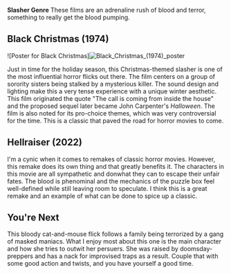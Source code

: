 **Slasher Genre**
These films are an adrenaline rush of blood and terror, something to really get the blood pumping.

## Black Christmas (1974)
	
![Poster for Black Christmas]![Black_Christmas_(1974)_poster](https://github.com/user-attachments/assets/212b4758-e9f0-40a1-8266-17818f836356)

Just in time for the holiday season, this Christmas-themed slasher is one of the most influential horror flicks out there. The film centers on a group of sorority sisters being stalked by a mysterious killer.
The sound design and lighting make this a very tense experience with a unique winter aesthetic.
This film originated the quote "The call is coming from inside the house" and the proposed sequel later became John Carpenter's *Halloween*. The film is also noted for its pro-choice themes, which was very controversial
for the time. This is a classic that paved the road for horror movies to come.


## Hellraiser (2022)

I'm a cynic when it comes to remakes of classic horror movies. However, this remake does its own thing and that greatly benefits it. The characters in this movie are all sympathetic and donwhat they can to escape their unfair fates. The blood is phenominal and the mechanics of the puzzle box feel well-defined while still leaving room to speculate. I think this is a great remake and an example of what can be done to spice up a classic.

## You're Next
This bloody cat-and-mouse flick follows a family being terrorized by a gang of masked maniacs. What I enjoy most about this one is the main character and how she tries to outwit her persuers. She was raised by doomsday-preppers and has a nack for improvised traps as a result. Couple that with some good action and twists, and you have yourself a good time. 
